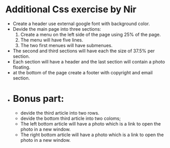 # Additional Css exercise by Nir
* Create a header use external google font with background color.
* Devide the main page into three sections: 
    1. Create a menu on the left side of the page using 25% of the page.
    2. The menu will have five lines.
    3. The two first menues will have submenues.
* The second and third sections will have each the size of 37.5% per section.
* Each section will have a header and the last section will contain a photo floating.
* at the bottom of the page create a footer with copyright and email section.
* # Bonus part:
    * devide the third article into two rows.
    * devide the bottom third article into two coloms;
    * The left bottom article will have a photo which is a link to open the photo in a new window.
    * The right bottom article will have a photo which is a link to open the photo in a new window.

